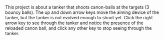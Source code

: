 This project is about a tanker that shoots canon-balls at the targets (3 bouncy balls).
The up and down arrow keys move the aiming device of the tanker, but the tanker is not evolved enough to shoot yet.
Click the right arrow key to see through the tanker and notice the presence of the reloaded canon ball, and click any other key to stop seeing through the tanker.